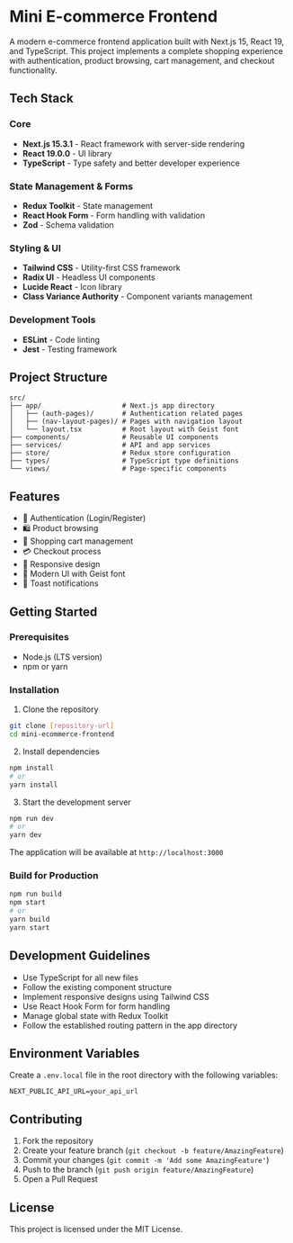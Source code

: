 # Mini E-commerce Frontend

A modern e-commerce frontend application built with Next.js 15, React 19, and TypeScript. This project implements a complete shopping experience with authentication, product browsing, cart management, and checkout functionality.

## Tech Stack

### Core
- **Next.js 15.3.1** - React framework with server-side rendering
- **React 19.0.0** - UI library
- **TypeScript** - Type safety and better developer experience

### State Management & Forms
- **Redux Toolkit** - State management
- **React Hook Form** - Form handling with validation
- **Zod** - Schema validation

### Styling & UI
- **Tailwind CSS** - Utility-first CSS framework
- **Radix UI** - Headless UI components
- **Lucide React** - Icon library
- **Class Variance Authority** - Component variants management

### Development Tools
- **ESLint** - Code linting
- **Jest** - Testing framework

## Project Structure

```
src/
├── app/                    # Next.js app directory
│   ├── (auth-pages)/       # Authentication related pages
│   ├── (nav-layout-pages)/ # Pages with navigation layout
│   └── layout.tsx          # Root layout with Geist font
├── components/             # Reusable UI components
├── services/               # API and app services
├── store/                  # Redux store configuration
├── types/                  # TypeScript type definitions
└── views/                  # Page-specific components
```

## Features

- 🔐 Authentication (Login/Register)
- 🛍️ Product browsing
- 🛒 Shopping cart management
- 💳 Checkout process
- 📱 Responsive design
- 🎨 Modern UI with Geist font
- 🔔 Toast notifications

## Getting Started

### Prerequisites

- Node.js (LTS version)
- npm or yarn

### Installation

1. Clone the repository
```bash
git clone [repository-url]
cd mini-ecommerce-frontend
```

2. Install dependencies
```bash
npm install
# or
yarn install
```

3. Start the development server
```bash
npm run dev
# or
yarn dev
```

The application will be available at `http://localhost:3000`

### Build for Production

```bash
npm run build
npm start
# or
yarn build
yarn start
```

## Development Guidelines

- Use TypeScript for all new files
- Follow the existing component structure
- Implement responsive designs using Tailwind CSS
- Use React Hook Form for form handling
- Manage global state with Redux Toolkit
- Follow the established routing pattern in the app directory

## Environment Variables

Create a `.env.local` file in the root directory with the following variables:

```env
NEXT_PUBLIC_API_URL=your_api_url
```

## Contributing

1. Fork the repository
2. Create your feature branch (`git checkout -b feature/AmazingFeature`)
3. Commit your changes (`git commit -m 'Add some AmazingFeature'`)
4. Push to the branch (`git push origin feature/AmazingFeature`)
5. Open a Pull Request

## License

This project is licensed under the MIT License.